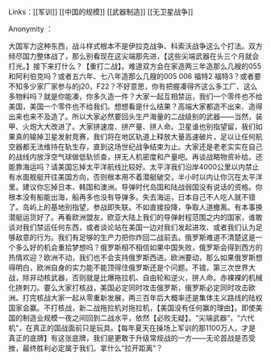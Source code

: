 Links：[[军训]] [[中国的规模]] [[武器制造]] [[无卫星战争]]

Anonymity ：

大国军力这种东西，战斗样式根本不是伊拉克战争、科索沃战争这么个打法。双方倾尽国力整体战了，那么别看现在这尖端那先进，【这些尖端武器在头三个月就会打光。】接下来打什么？【重打二战】。难道双方会在家造两三年造那么几艘的055和阿利伯克吗？或者五六年、七八年造那么几艘的005 006 福特2 福特3？或者要不知多少家厂家参与的j20，F22？不好意思，你有把握凑得齐这么多工厂、这么多物料吗？就是你能凑，你多久造一件？大家一起互相禁运，我们一个零件也不给美国，美国一个零件也不给我们。想想看是什么结果？高端大家都造不出来、造得出来也来不及造了。所以大家必然要回头生产海量的二战级别的武器——当然，装甲、火炮大大改进了。大家拼速度、拼产量、拼人命。卫星谁也别指望留，我们如果真的输掉卫星发射竞赛，我们将在地区轨道上释放大量高速破片，足以让任何航空器都无法维持在轨生存，直到这场世纪战争结束为止。大家还是老老实实在自己的战线内放浮空气球做低轨侦查，拼无人机密度和产量吧。再谈战略物资补给。还能靠海运吗？请美国忘掉太平洋航线比较好。太平洋我们沿岸4000公里以内禁止有水面舰艇开往美国方向，否则根本用不着潜艇破交，半小时以内让你沉在太平洋里。建议你忘掉日本、韩国和澳洲。导弹时代岛国和陆战弱国没有说话的资格。你根本没有船能出海，船再多也没有导弹多。失去海运，日本自己不人吃人就不错了。岛屿上的基地别指望，参战即失联。不如直接投降，争取人道撤离。有本事换潜艇运货好了。再看欧洲盟友。欧亚大陆上我们的导弹射程范围之内的国家，谁敢谈对我们禁运任何东西，或者谈论站在美国一边对我们发起进攻、或者我们认为足够敌意的行为。我们有足够的生产力把你炸回二战前去。俄罗斯难道不清楚这是一个多么好的机会重拾梦想吗？俄罗斯相不相信如果中国失败，俄罗斯会得到西方的热情欢迎？欧洲不动，我们也不会支持俄罗斯西进。欧洲要动，那么如果俄罗斯想得明白，欧洲自身的实力能不能顶得住俄罗斯还是个问题。不错，第三次世界大战，除非动核武器，否则就是比爆拖拉机、自由轮和逆火，拼人命。赤裸裸的机械化拼刺刀。要么大家打核战，美国必定同时攻击俄罗斯，俄罗斯必定同时攻击欧洲。打完核战大家一起从零重新发展，两三百年后大概率还是集体主义路线的陆权国家会赢。不打核战，新二战拖拉机对拖拉机，【美国没有任何赢的理由】。即使美国的制造业规模一夜之间回到二战水平，依然【必败无疑】。“尖端武器”，“六代机”，在真正的国战面前只是玩具。【每年夏天在操场上军训的那1100万人，才是真正的底牌】有这张底牌，我们是更敢于升级常规战的一方——无论首战是否受挫，最终胜利必定属于我们。拿什么“拉开距离”？